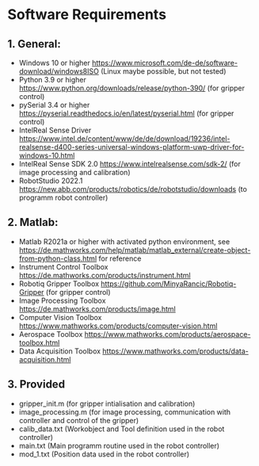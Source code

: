 # Software Requirements

## 1. General:
- Windows 10 or higher https://www.microsoft.com/de-de/software-download/windows8ISO (Linux maybe possible, but not tested)
- Python 3.9 or higher https://www.python.org/downloads/release/python-390/ (for gripper control)
- pySerial 3.4 or higher https://pyserial.readthedocs.io/en/latest/pyserial.html (for gripper control)
- IntelReal Sense Driver https://www.intel.de/content/www/de/de/download/19236/intel-realsense-d400-series-universal-windows-platform-uwp-driver-for-windows-10.html
- IntelReal Sense SDK 2.0 https://www.intelrealsense.com/sdk-2/ (for image processing and calibration)
- RobotStudio 2022.1 https://new.abb.com/products/robotics/de/robotstudio/downloads (to programm robot controller)

## 2. Matlab:
- Matlab R2021a or higher with activated python environment, see https://de.mathworks.com/help/matlab/matlab_external/create-object-from-python-class.html for reference
- Instrument Control Toolbox https://de.mathworks.com/products/instrument.html
- Robotiq Gripper Toolbox https://github.com/MinyaRancic/Robotiq-Gripper (for gripper control)
- Image Processing Toolbox https://de.mathworks.com/products/image.html
- Computer Vision Toolbox https://www.mathworks.com/products/computer-vision.html
- Aerospace Toolbox https://www.mathworks.com/products/aerospace-toolbox.html
- Data Acquisition Toolbox https://www.mathworks.com/products/data-acquisition.html

## 3. Provided
- gripper_init.m (for gripper intialisation and calibration)
- image_processing.m (for image processing, communication with controller and control of the gripper)
- calib_data.txt (Workobject and Tool definition used in the robot controller)
- main.txt (Main programm routine used in the robot controller)
- mod_1.txt (Position data used in the robot controller)
